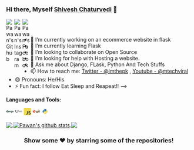 
### Hi there, Myself [Shivesh Chaturvedi](https://dark-venom-16.github.io/portfolio/) 👋
<a href="https://www.linkedin.com/in/shivesh-chaturvedi-14ab321b3/ ">
  <img align="left" alt="Pawan's Github" width="22px" src="https://cdn.jsdelivr.net/npm/simple-icons@v3/icons/github.svg" />
</a>
<a href="https://www.instagram.com/shivam_162001/">
  <img align="left" alt="Pawan's Instagram" width="22px" src="https://cdn.jsdelivr.net/npm/simple-icons@v3/icons/instagram.svg" />
</a>
<a href="https://www.facebook.com/shivam.chaubey.524596/">
  <img align="left" alt="Pawan's Facebook" width="22px" src="https://cdn.jsdelivr.net/npm/simple-icons@v3/icons/facebook.svg" />
</a>
<br/>
<br/>


- 🔭 I’m currently working on an ecommerce website in flask
- 🌱 I’m currently learning Flask
- 👯 I’m looking to collaborate on Open Source
- 🤔 I’m looking for help with Hosting a website.
- 💬 Ask me about Django, FLask, Python And Tech Stuffs
- 📫 How to reach me:  [Twitter - @imthepk](https://twitter.com/imthepk) , [Youtube - @mtechviral](https://youtube.com/mtechviral)
- 😄 Pronouns: He/His
- ⚡ Fun fact: I follow Eat Sleep and Reapeat!!
-->


**Languages and Tools:**  

<code><img height="20" src="https://raw.githubusercontent.com/github/explore/80688e429a7d4ef2fca1e82350fe8e3517d3494d/topics/django/django.png"></code>
<code><img height="20" src="https://raw.githubusercontent.com/github/explore/80688e429a7d4ef2fca1e82350fe8e3517d3494d/topics/flask/flask.png"></code>
<code><img height="20" src="https://raw.githubusercontent.com/github/explore/80688e429a7d4ef2fca1e82350fe8e3517d3494d/topics/javascript/javascript.png"></code>
<code><img height="20" src="https://raw.githubusercontent.com/github/explore/80688e429a7d4ef2fca1e82350fe8e3517d3494d/topics/git/git.png"></code>
<code><img height="20" src="https://raw.githubusercontent.com/github/explore/80688e429a7d4ef2fca1e82350fe8e3517d3494d/topics/python/python.png"></code>

<a href="https://github.com/DarK-VEnOM-16n">
  <img align="center" src="https://github-readme-stats.vercel.app/api/top-langs/?username=DarK-VEnOM-16&theme=light&hide_langs_below=1" />
</a>
<a href="https://github.com/DarK-VEnOM-16">
 <img align="center" src="https://github-readme-stats.vercel.app/api?username=DarK-VEnOM-16&show_icons=true&theme=light&line_height=27" alt="Pawan's github stats"/>
</a>
<!-- <a href="https://github.com/NabhyaKhoria/WH_Djangoclan">
  <img align="center" src="https://github-readme-stats.vercel.app/api/pin/?username=NabhyaKhoria&repo=WH_Djangoclan&theme=light" />
</a> -->
<a href="https://github.com/DarK-VEnOM-16/Learning">
 <img align="center" src="https://github-readme-stats.vercel.app/api/pin/?username=DarK-VEnOM-16&repo=Learning&theme=light" />
</a>

<div align="center">

### Show some ❤️ by starring some of the repositories!

</div>


